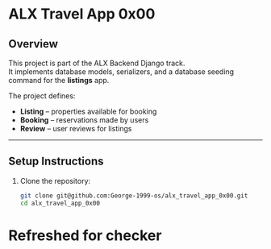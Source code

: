 # ALX Travel App 0x00

## Overview
This project is part of the ALX Backend Django track.  
It implements database models, serializers, and a database seeding command for the **listings** app.

The project defines:
- **Listing** – properties available for booking
- **Booking** – reservations made by users
- **Review** – user reviews for listings

---

## Setup Instructions

1. Clone the repository:
   ```bash
   git clone git@github.com:George-1999-os/alx_travel_app_0x00.git
   cd alx_travel_app_0x00

# Refreshed for checker

